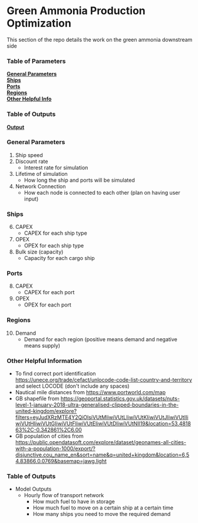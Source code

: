 # Green Ammonia Production Optimization
This section of the repo details the work on the green ammonia downstream side

### Table of Parameters
**[General Parameters](#general-parameters)**<br>
**[Ships](#ships)**<br>
**[Ports](#ports)**<br>
**[Regions](#regions)**<br>
**[Other Helpful Info](#other-helpful-info)**<br>

### Table of Outputs
**[Output](#outputs)**<br>


### General Parameters
1. Ship speed
2. Discount rate
    * Interest rate for simulation
3. Lifetime of simulation
    * How long the ship and ports will be simulated
4. Network Connection
    * How each node is connected to each other (plan on having user input)
### Ships
6. CAPEX
    * CAPEX for each ship type
6. OPEX
    * OPEX for each ship type
7. Bulk size (capacity)
    * Capacity for each cargo ship
### Ports
8. CAPEX
    * CAPEX for each port
9. OPEX
    * OPEX for each port
### Regions
10. Demand
    * Demand for each region (positive means demand and negative means supply)

### Other Helpful Information
* To find correct port identification https://unece.org/trade/cefact/unlocode-code-list-country-and-territory and select LOCODE (don't include any spaces)
* Nautical mile distances from https://www.portworld.com/map
* GB shapefile from https://geoportal.statistics.gov.uk/datasets/nuts-level-1-january-2018-ultra-generalised-clipped-boundaries-in-the-united-kingdom/explore?filters=eyJudXRzMTE4Y2QiOlsiVUtMIiwiVUtLIiwiVUtKIiwiVUtJIiwiVUtIIiwiVUtHIiwiVUtGIiwiVUtFIiwiVUtEIiwiVUtDIiwiVUtNIl19&location=53.481863%2C-0.342861%2C6.00
* GB population of cities from https://public.opendatasoft.com/explore/dataset/geonames-all-cities-with-a-population-1000/export/?disjunctive.cou_name_en&sort=name&q=united+kingdom&location=6,54.83866,0.0769&basemap=jawg.light

### Table of Outputs
* Model Outputs
    * Hourly flow of transport network
        * How much fuel to have in storage
        * How much fuel to move on a certain ship at a certain time
        * How many ships you need to move the required demand